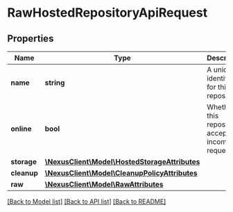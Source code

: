 # RawHostedRepositoryApiRequest

## Properties
Name | Type | Description | Notes
------------ | ------------- | ------------- | -------------
**name** | **string** | A unique identifier for this repository | 
**online** | **bool** | Whether this repository accepts incoming requests | 
**storage** | [**\NexusClient\Model\HostedStorageAttributes**](HostedStorageAttributes.md) |  | 
**cleanup** | [**\NexusClient\Model\CleanupPolicyAttributes**](CleanupPolicyAttributes.md) |  | [optional] 
**raw** | [**\NexusClient\Model\RawAttributes**](RawAttributes.md) |  | [optional] 

[[Back to Model list]](../README.md#documentation-for-models) [[Back to API list]](../README.md#documentation-for-api-endpoints) [[Back to README]](../README.md)


